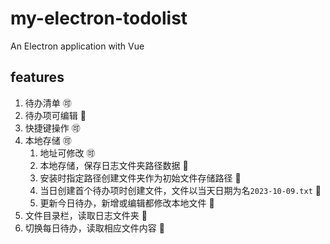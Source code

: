 # my-electron-todolist

An Electron application with Vue

## features

1. 待办清单 🉑
2. 待办项可编辑 🚫
3. 快捷键操作 🉑
4. 本地存储 🉑
   1. 地址可修改 🉑
   2. 本地存储，保存日志文件夹路径数据 🚫
   3. 安装时指定路径创建文件夹作为初始文件存储路径 🚫
   4. 当日创建首个待办项时创建文件，文件以当天日期为名`2023-10-09.txt` 🚫
   5. 更新今日待办，新增或编辑都修改本地文件 🚫
5. 文件目录栏，读取日志文件夹 🚫
6. 切换每日待办，读取相应文件内容 🚫
